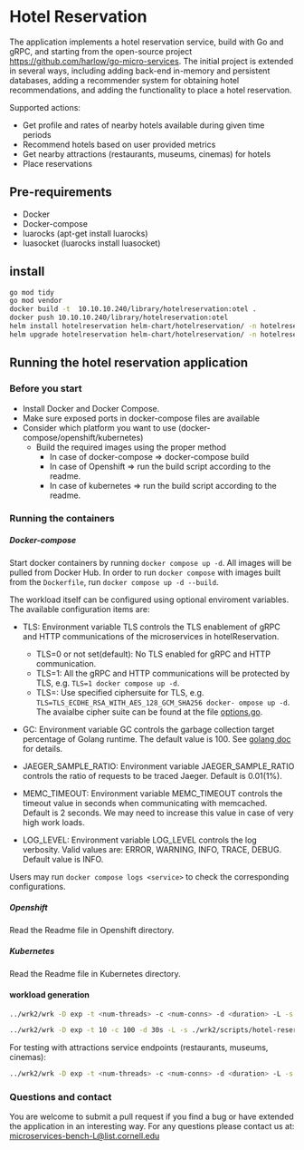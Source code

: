 # Hotel Reservation

The application implements a hotel reservation service, build with Go and gRPC, and starting from the open-source project https://github.com/harlow/go-micro-services. The initial project is extended in several ways, including adding back-end in-memory and persistent databases, adding a recommender system for obtaining hotel recommendations, and adding the functionality to place a hotel reservation. 

<!-- ## Application Structure -->

<!-- ![Social Network Architecture](socialNet_arch.png) -->

Supported actions: 
* Get profile and rates of nearby hotels available during given time periods
* Recommend hotels based on user provided metrics
* Get nearby attractions (restaurants, museums, cinemas) for hotels
* Place reservations

## Pre-requirements
- Docker
- Docker-compose
- luarocks (apt-get install luarocks)
- luasocket (luarocks install luasocket)

## install

```bash
go mod tidy
go mod vendor
docker build -t  10.10.10.240/library/hotelreservation:otel .
docker push 10.10.10.240/library/hotelreservation:otel 
helm install hotelreservation helm-chart/hotelreservation/ -n hotelreservation --create-namespace --set global.defaultImageVersion=49426e1
helm upgrade hotelreservation helm-chart/hotelreservation/ -n hotelreservation --set global.defaultImageVersion=49426e1
```


## Running the hotel reservation application
### Before you start
- Install Docker and Docker Compose.
- Make sure exposed ports in docker-compose files are available
- Consider which platform you want to use (docker-compose/openshift/kubernetes)
    - Build the required images using the proper method
        - In case of docker-compose => docker-compose build
        - In case of Openshift => run the build script according to the readme.
        - In case of kubernetes => run the build script according to the readme.

### Running the containers
##### Docker-compose
Start docker containers by running `docker compose up -d`. All images will be pulled from Docker Hub. In order to run `docker compose` with images built from the `Dockerfile`, run `docker compose up -d --build`.

The workload itself can be configured using optional enviroment variables. The available configuration items are:

- TLS: Environment variable TLS controls the TLS enablement of gRPC and HTTP communications of the microservices in hotelReservation.
    - TLS=0 or not set(default): No TLS enabled for gRPC and HTTP communication.
    - TLS=1: All the gRPC and HTTP communications will be protected by TLS, e.g. `TLS=1 docker compose up -d`.
    - TLS=<ciphersuite>: Use specified ciphersuite for TLS, e.g. `TLS=TLS_ECDHE_RSA_WITH_AES_128_GCM_SHA256 docker- ompose up -d`. The avaialbe cipher suite can be found at the file [options.go](tls/options.go#L21).

- GC: Environment variable GC controls the garbage collection target percentage of Golang runtime. The default value is 100. See [golang doc](https://pkg.go.dev/runtime/debug#SetGCPercent) for details.

- JAEGER_SAMPLE_RATIO: Environment variable JAEGER_SAMPLE_RATIO controls the ratio of requests to be traced Jaeger. Default is 0.01(1%).

- MEMC_TIMEOUT: Environment variable MEMC_TIMEOUT controls the timeout value in seconds when communicating with memcached. Default is 2 seconds. We may need to increase this value in case of very high work loads.

- LOG_LEVEL: Environment variable LOG_LEVEL controls the log verbosity. Valid values are: ERROR, WARNING, INFO, TRACE, DEBUG. Default value is INFO.

Users may run `docker compose logs <service>` to check the corresponding configurations.

##### Openshift
Read the Readme file in Openshift directory.

##### Kubernetes
Read the Readme file in Kubernetes directory.

#### workload generation
```bash
../wrk2/wrk -D exp -t <num-threads> -c <num-conns> -d <duration> -L -s ./wrk2/scripts/hotel-reservation/mixed-workload_type_1.lua http://x.x.x.x:5000 -R <reqs-per-sec>

../wrk2/wrk -D exp -t 10 -c 100 -d 30s -L -s ./wrk2/scripts/hotel-reservation/mixed-workload_type_1.lua http://10.10.10.220:31970 -R 30
```

For testing with attractions service endpoints (restaurants, museums, cinemas):
```bash
../wrk2/wrk -D exp -t <num-threads> -c <num-conns> -d <duration> -L -s ./wrk2/scripts/hotel-reservation/mixed-workload_type_1_with_attractions.lua http://x.x.x.x:5000 -R <reqs-per-sec>
```

### Questions and contact

You are welcome to submit a pull request if you find a bug or have extended the application in an interesting way. For any questions please contact us at: <microservices-bench-L@list.cornell.edu>
